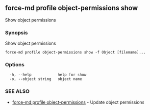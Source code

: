 ## force-md profile object-permissions show

Show object permissions

### Synopsis

Show object permissions

```
force-md profile object-permissions show -f Object [filename]...
```

### Options

```
  -h, --help            help for show
  -o, --object string   object name
```

### SEE ALSO

* [force-md profile object-permissions](force-md_profile_object-permissions.md)	 - Update object permissions

